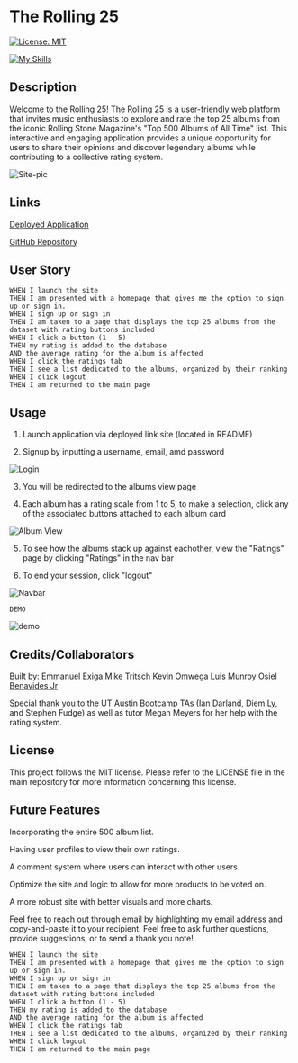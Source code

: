 # The Rolling 25
[![License: MIT](https://img.shields.io/badge/License-MIT-yellow.svg)](https://opensource.org/licenses/MIT)

[![My Skills](https://skillicons.dev/icons?i=js,html,css,bootstrap,express,mysql,nodejs&theme=light)](https://skillicons.dev)

## Description

Welcome to the Rolling 25! The Rolling 25 is a user-friendly web platform that invites music enthusiasts to explore and rate the top 25 albums from the iconic Rolling Stone Magazine's "Top 500 Albums of All Time" list. This interactive and engaging application provides a unique opportunity for users to share their opinions and discover legendary albums while contributing to a collective rating system.

![Site-pic](https://github.com/MikeTritsch/house-of-tech/assets/122573481/264ebcec-df2c-434d-8b76-6eec382d2a22)

## Links

[Deployed Application](https://rolling-25-cb90ca0fc0bb.herokuapp.com/)

[GitHub Repository](https://github.com/aPersonIsHere/project-2-rolling-500)

## User Story

```
WHEN I launch the site
THEN I am presented with a homepage that gives me the option to sign up or sign in.
WHEN I sign up or sign in
THEN I am taken to a page that displays the top 25 albums from the dataset with rating buttons included
WHEN I click a button (1 - 5) 
THEN my rating is added to the database
AND the average rating for the album is affected
WHEN I click the ratings tab
THEN I see a list dedicated to the albums, organized by their ranking
WHEN I click logout
THEN I am returned to the main page
```

## Usage

  1. Launch application via deployed link site (located in README)

  2. Signup by inputting a username, email, amd password

  ![Login](https://github.com/MikeTritsch/house-of-tech/assets/122573481/3baa08db-57b5-4b2f-bdaa-27ce31b54b3a)

  3. You will be redirected to the albums view page

  4. Each album has a rating scale from 1 to 5, to make a selection, click any of the associated buttons attached to each album card

  ![Album View](https://github.com/MikeTritsch/house-of-tech/assets/122573481/9b0a80c2-969b-4375-a668-70bf3acc89a6)

  5. To see how the albums stack up against eachother, view the "Ratings" page by clicking "Ratings" in the nav bar

  6. To end your session, click "logout"

  ![Navbar](https://github.com/MikeTritsch/house-of-tech/assets/122573481/e32b3ed0-d0f8-48ba-9039-4fd2159a6a4e)

``DEMO``

![demo](https://github.com/MikeTritsch/house-of-tech/assets/122573481/e7d0306b-3b89-4df4-a256-8e4cea979094)

## Credits/Collaborators

Built by: 
[Emmanuel Exiga](https://www.github.com/aPersonIsHere)
[Mike Tritsch](https://www.github.com/MikeTritsch)
[Kevin Omwega](https://github.com/kevin6314/)
[Luis Munroy](https://github.com/Lou2362)
[Osiel Benavides Jr](https://github.com/ozzybenavides)

Special thank you to the UT Austin Bootcamp TAs (Ian Darland, Diem Ly, and Stephen Fudge) as well as tutor Megan Meyers for her help with the rating system.

## License
        
This project follows the MIT license. Please refer to the LICENSE file in the main repository for more information concerning this license.
        
## Future Features

Incorporating the entire 500 album list.

Having user profiles to view their own ratings.

A comment system where users can interact with other users.

Optimize the site and logic to allow for more products to be voted on.

A more robust site with better visuals and more charts.

Feel free to reach out through email by highlighting my email address and copy-and-paste it to your recipient. 
Feel free to ask further questions, provide suggestions, or to send a thank you note!


```
WHEN I launch the site
THEN I am presented with a homepage that gives me the option to sign up or sign in.
WHEN I sign up or sign in
THEN I am taken to a page that displays the top 25 albums from the dataset with rating buttons included
WHEN I click a button (1 - 5) 
THEN my rating is added to the database
AND the average rating for the album is affected
WHEN I click the ratings tab
THEN I see a list dedicated to the albums, organized by their ranking
WHEN I click logout
THEN I am returned to the main page

```